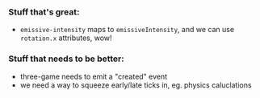 ### Stuff that's great:

- `emissive-intensity` maps to `emissiveIntensity`, and we can use `rotation.x` attributes, wow!

### Stuff that needs to be better:

- three-game needs to emit a "created" event
- we need a way to squeeze early/late ticks in, eg. physics caluclations
